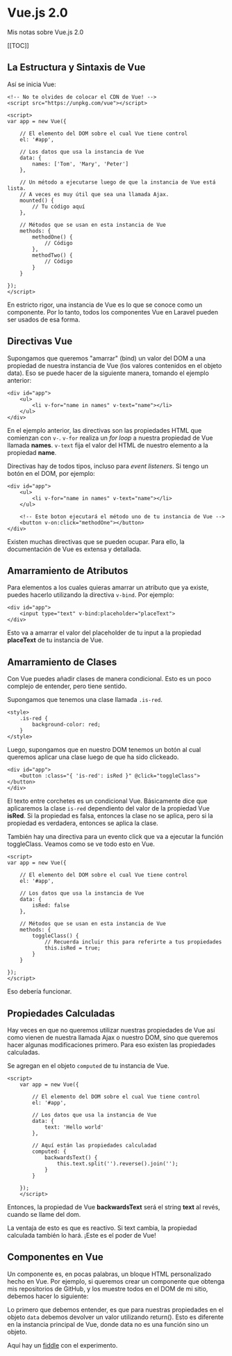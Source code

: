 Vue.js 2.0
==========

Mis notas sobre Vue.js 2.0

[[TOC]]

## La Estructura y Sintaxis de Vue

Así se inicia Vue:

    <!-- No te olvides de colocar el CDN de Vue! -->
    <script src="https://unpkg.com/vue"></script>

    <script>
    var app = new Vue({

        // El elemento del DOM sobre el cual Vue tiene control
        el: '#app',

        // Los datos que usa la instancia de Vue
        data: { 
            names: ['Tom', 'Mary', 'Peter'] 
        },

        // Un método a ejecutarse luego de que la instancia de Vue está lista.
        // A veces es muy útil que sea una llamada Ajax.
        mounted() {
            // Tu código aquí 
        },

        // Métodos que se usan en esta instancia de Vue
        methods: {
            methodOne() {
                // Código
            },
            methodTwo() {
                // Código
            }
        }

    });
    </script>

En estricto rigor, una instancia de Vue es lo que se conoce como un
componente. Por lo tanto, todos los componentes Vue en Laravel pueden ser
usados de esa forma.

## Directivas Vue

Supongamos que queremos "amarrar" (bind) un valor del DOM a una propiedad
de nuestra instancia de Vue (los valores contenidos en el objeto data).
Eso se puede hacer de la siguiente manera, tomando el ejemplo anterior:

    <div id="app">
        <ul>
            <li v-for="name in names" v-text="name"></li>
        </ul>
    </div>

En el ejemplo anterior, las directivas son las propiedades HTML que comienzan
con `v-`. `v-for` realiza un *for loop* a nuestra propiedad de Vue llamada
**names**. `v-text` fija el valor del HTML de nuestro elemento a la propiedad
**name**.

Directivas hay de todos tipos, incluso para *event listeners*. Si tengo un
botón en el DOM, por ejemplo:
    
    <div id="app">
        <ul>
            <li v-for="name in names" v-text="name"></li>
        </ul>

        <!-- Este boton ejecutará el método uno de tu instancia de Vue -->
        <button v-on:click="methodOne"></button>
    </div>

Existen muchas directivas que se pueden ocupar. Para ello, la documentación
de Vue es extensa y detallada.

## Amarramiento de Atributos

Para elementos a los cuales quieras amarrar un atributo que ya existe, puedes
hacerlo utilizando la directiva `v-bind`. Por ejemplo:

    <div id="app">
        <input type="text" v-bind:placeholder="placeText">
    </div>

Esto va a amarrar el valor del placeholder de tu input a la propiedad **placeText**
de tu instancia de Vue.

## Amarramiento de Clases

Con Vue puedes añadir clases de manera condicional. Esto es un poco complejo
de entender, pero tiene sentido.

Supongamos que tenemos una clase llamada `.is-red`.
    
    <style>
        .is-red {
            background-color: red;
        }
    </style>

Luego, supongamos que en nuestro DOM tenemos un botón al cual queremos aplicar
una clase luego de que ha sido clickeado.

    <div id="app">
        <button :class="{ 'is-red': isRed }" @click="toggleClass"></button>
    </div>

El texto entre corchetes es un condicional Vue. Básicamente dice que
aplicaremos la clase `is-red` dependiento del valor de la propiedad Vue
**isRed**. Si la propiedad es falsa, entonces la clase no se aplica, pero 
si la propiedad es verdadera, entonces se aplica la clase.

También hay una directiva para un evento click que va a ejecutar la función
toggleClass. Veamos como se ve todo esto en Vue.

    <script>
    var app = new Vue({

        // El elemento del DOM sobre el cual Vue tiene control
        el: '#app',

        // Los datos que usa la instancia de Vue
        data: { 
            isRed: false 
        },
        
        // Métodos que se usan en esta instancia de Vue
        methods: {
            toggleClass() {
                // Recuerda incluir this para referirte a tus propiedades
                this.isRed = true;
            }
        }

    });
    </script>

Eso debería funcionar.

## Propiedades Calculadas

Hay veces en que no queremos utilizar nuestras propiedades de Vue así como
vienen de nuestra llamada Ajax o nuestro DOM, sino que queremos hacer algunas
modificaciones primero. Para eso existen las propiedades calculadas.

Se agregan en el objeto `computed` de tu instancia de Vue.

    <script>
        var app = new Vue({

            // El elemento del DOM sobre el cual Vue tiene control
            el: '#app',

            // Los datos que usa la instancia de Vue
            data: { 
                text: 'Hello world' 
            },

            // Aquí están las propiedades calculadad
            computed: {
                backwardsText() {
                    this.text.split('').reverse().join('');
                }
            }

        });
        </script>

Entonces, la propiedad de Vue **backwardsText** será el string **text** al
revés, cuando se llame del dom.

La ventaja de esto es que es reactivo. Si text cambia, la propiedad calculada
también lo hará. ¡Este es el poder de Vue!

## Componentes en Vue

Un componente es, en pocas palabras, un bloque HTML personalizado hecho 
en Vue. Por ejemplo, si queremos crear un componente que obtenga mis
repositorios de GitHub, y los muestre todos en el DOM de mi sitio, debemos
hacer lo siguiente:

Lo primero que debemos entender, es que para nuestras propiedades en el objeto
`data` debemos devolver un valor utilizando return(). Esto es diferente en la
instancia principal de Vue, donde data no es una función sino un objeto.

Aquí hay un [fiddle](https://jsfiddle.net/mnavarrocarter/qjcLu3y4/2/) con el experimento.

<script async src="//jsfiddle.net/mnavarrocarter/qjcLu3y4/embed/js,html,css,result/dark/"></script>

## 